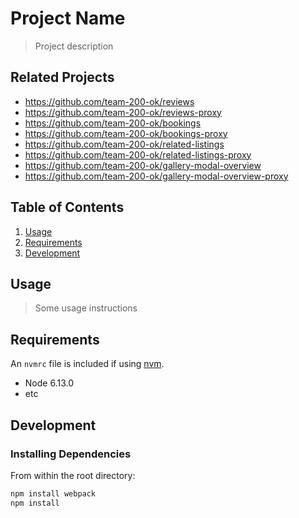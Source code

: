 # Project Name

> Project description

## Related Projects

  - https://github.com/team-200-ok/reviews
  - https://github.com/team-200-ok/reviews-proxy
  - https://github.com/team-200-ok/bookings
  - https://github.com/team-200-ok/bookings-proxy
  - https://github.com/team-200-ok/related-listings
  - https://github.com/team-200-ok/related-listings-proxy
  - https://github.com/team-200-ok/gallery-modal-overview
  - https://github.com/team-200-ok/gallery-modal-overview-proxy

## Table of Contents

1. [Usage](#Usage)
1. [Requirements](#requirements)
1. [Development](#development)

## Usage

> Some usage instructions

## Requirements

An `nvmrc` file is included if using [nvm](https://github.com/creationix/nvm).

- Node 6.13.0
- etc

## Development

### Installing Dependencies

From within the root directory:

```sh
npm install webpack
npm install
```

